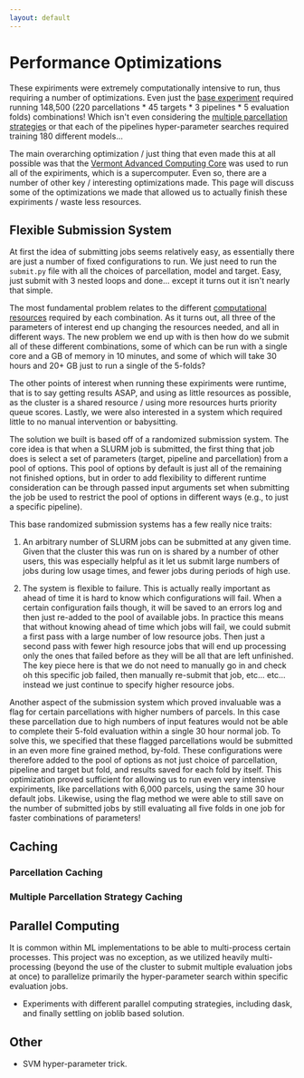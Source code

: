 ```yaml
---
layout: default
---
```


# Performance Optimizations

These expiriments were extremely computationally intensive to run, thus requiring a number of optimizations. Even just the [base experiment](./index#base-experiment-setup) required running 148,500 (220 parcellations * 45 targets * 3 pipelines * 5 evaluation folds) combinations! Which isn't even considering the [multiple parcellation strategies](index.md#multiple-parcellation-strategies) or that each of the pipelines hyper-parameter searches required training 180 different models...

The main overarching optimization / just thing that even made this at all possible was that the [Vermont Advanced Computing Core](https://www.uvm.edu/vacc) was used to run all of the expiriments, which is a supercomputer. Even so, there are a number of other key / interesting optimizations
made. This page will discuss some of the optimizations we made that allowed us to actually finish these expiriments / waste less resources.

## Flexible Submission System

At first the idea of submitting jobs seems relatively easy, as essentially there are just a number of fixed configurations to run. We just need to run the `submit.py` file with all the choices of parcellation, model and target. Easy, just submit with 3 nested loops and done... except it turns out it isn't nearly that simple. 

The most fundamental problem relates to the different [computational resources](./trade_offs#runtime) required by each combination. As it turns out, all three of the parameters of interest end up changing the resources needed, and all in different ways. The new problem we end up with is then how do we submit all of these different combinations, some of which can be run with a single core and a GB of memory in 10 minutes, and some of which will take 30 hours and 20+ GB just to run a single of the 5-folds?

The other points of interest when running these expiriments were runtime, that is to say getting results ASAP, and using as little resources as possible, as the cluster is a shared resource / using more resources hurts priority queue scores. Lastly, we were also interested in a system which required little to no manual intervention or babysitting.

The solution we built is based off of a randomized submission system. The core idea is that when a SLURM job is submitted, the first thing that job does is select a set of parameters (target, pipeline and parcellation) from a pool of options. This pool of options by default is just all of the remaining not finished options, but in order to add flexibility to different runtime consideration can be through passed input arguments set when submitting the job be used to restrict the pool of options in different ways (e.g., to just a specific pipeline).

This base randomized submission systems has a few really nice traits: 

1. An arbitrary number of SLURM jobs can be submitted at any given time. Given that the cluster this was run on is shared by a number of other users, this was especially helpful as it let us submit large numbers of jobs during low usage times, and fewer jobs during periods of high use.
   
2. The system is flexible to failure. This is actually really important as ahead of time it is hard to know which configurations will fail. When a certain configuration fails though, it will be saved to an errors log and then just re-added to the pool of available jobs. In practice this means that without knowing ahead of time which jobs will fail, we could submit a first pass with a large number of low resource jobs. Then just a second pass with fewer high resource jobs that will end up processing only the ones that failed before as they will be all that are left unfinished. The key piece here is that we do not need to manually go in and check oh this specific job failed, then manually re-submit that job, etc... etc... instead we just continue to specify higher resource jobs.

Another aspect of the submission system which proved invaluable was a flag for certain parcellations with higher numbers of parcels. In this case these parcellation due to high numbers of input features would not be able to complete their 5-fold evaluation within a single 30 hour normal job. To solve this, we specified that these flagged parcellations would be submitted in an even more fine grained method, by-fold. These configurations were therefore added to the pool of options as not just choice of parcellation, pipeline and target but fold, and results saved for each fold by itself. This optimization proved sufficient for allowing us to run even very intensive expiriments, like parcellations with 6,000 parcels, using the same 30 hour default jobs. Likewise, using the flag method we were able to still save on the number of submitted jobs by still evaluating all five folds in one job for faster combinations of parameters!

## Caching

### Parcellation Caching

### Multiple Parcellation Strategy Caching

## Parallel Computing

It is common within ML implementations to be able to multi-process certain processes. This project was no exception, as we utilized heavily multi-processing (beyond the use of the cluster to submit multiple evaluation jobs at once) to parallelize primarily the hyper-parameter search within specific evaluation jobs.

- Experiments with different parallel computing strategies, including dask, and finally settling on joblib based solution.

## Other

- SVM hyper-parameter trick. 